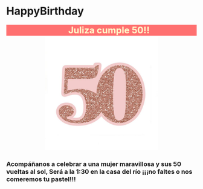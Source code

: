 # HappyBirthday
<!DOCTYPE html>
<html lang="en">
<head>
    <title>MIS 50`S!!</title>
</head>
<meta charset="UTF-8" />
<body background="bities.gif">
<marquee bgcolor="#FF7070" behavior="alternate" direction="left">
            <b><font color="#FFFFCC" size="5"> Juliza cumple 50!! </font></b>
        </marquee>
	<center><IMG src="fondo2.jpg" width="300" height="300" title=ACOMPAÑAME> </Center>
  <H3>Acompáñanos a celebrar a una mujer maravillosa y sus 50 vueltas al sol,
  Será a la 1:30 en la casa del río
  ¡¡¡no faltes o nos comeremos tu pastel!!! </H3>
